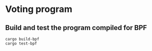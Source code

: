 # Voting program

## Build and test the program compiled for BPF

```shell
cargo build-bpf
cargo test-bpf
```
